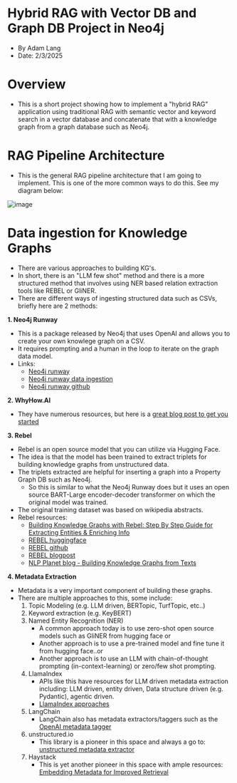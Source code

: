 # Hybrid RAG with Vector DB and Graph DB Project in Neo4j
* By Adam Lang
* Date: 2/3/2025

# Overview
* This is a short project showing how to implement a "hybrid RAG" application using traditional RAG with semantic vector and keyword search in a vector database and concatenate that with a knowledge graph from a graph database such as Neo4j.


# RAG Pipeline Architecture
* This is the general RAG pipeline architecture that I am going to implement. This is one of the more common ways to do this. See my diagram below:

![image](https://github.com/user-attachments/assets/93aaa69c-b134-4de8-ac11-a996ee820227)



# Data ingestion for Knowledge Graphs
* There are various approaches to building KG's.
* In short, there is an "LLM few shot" method and there is a more structured method that involves using NER based relation extraction tools like REBEL or GliNER. 
* There are different ways of ingesting structured data such as CSVs, briefly here are 2 methods:

**1. Neo4j Runway**
* This is a package released by Neo4j that uses OpenAI and allows you to create your own knowlege graph on a CSV.
* It requires prompting and a human in the loop to iterate on the graph data model.
* Links:
  * [Neo4j runway](https://a-s-g93.github.io/neo4j-runway/)
  * [Neo4j runway data ingestion](https://medium.com/neo4j/easy-data-ingestion-with-neo4j-runway-and-arrows-app-1e5f121333a7)
  * [Neo4j runway github](https://github.com/a-s-g93/neo4j-runway/tree/main)

**2. WhyHow.AI**
* They have numerous resources, but here is a [great blog post to get you started](https://medium.com/enterprise-rag/tables-csvs-to-graphs-whyhow-ai-sdk-9ed6d95f2f8b)

**3. Rebel**
* Rebel is an open source model that you can utilize via Hugging Face.
* The idea is that the model has been trained to extract triplets for building knowledge graphs from unstructured data.
* The triplets extracted are helpful for inserting a graph into a Property Graph DB such as Neo4j.
    * So this is similar to what the Neo4j Runway does but it uses an open source BART-Large encoder-decoder transformer on which the original model was trained.
* The original training dataset was based on wikipedia abstracts.
* Rebel resources:
    *  [Building Knowledge Graphs with Rebel: Step By Step Guide for Extracting Entities & Enriching Info](https://medium.com/@kamaljp/building-knowledge-graphs-with-rebel-step-by-step-guide-for-extracting-entities-enriching-info-ec29f2566de)
    * [REBEL huggingface](https://huggingface.co/Babelscape/rebel-large)
    * [REBEL github](https://github.com/Babelscape/rebel?tab=readme-ov-file)
    * [REBEL blogpost](https://medium.com/@sauravjoshi23/building-knowledge-graphs-rebel-llamaindex-and-rebel-llamaindex-8769cf800115)
    * [NLP Planet blog - Building Knowledge Graphs from Texts](https://www.nlplanet.org/course-practical-nlp/02-practical-nlp-first-tasks/16-knowledge-graph-from-text)


**4. Metadata Extraction**
* Metadata is a very important component of building these graphs.
* There are multiple approaches to this, some include:
    1. Topic Modeling (e.g. LLM driven, BERTopic, TurfTopic, etc..)
    2. Keyword extraction (e.g. KeyBERT)
    3. Named Entity Recognition (NER)
       * A common approach today is to use zero-shot open source models such as GliNER from hugging face or
       * Another approach is to use a pre-trained model and fine tune it from hugging face..or
       * Another approach is to use an LLM with chain-of-thought prompting (in-context-learning) or zero/few shot prompting.
    4. LlamaIndex
       * APIs like this have resources for LLM driven metadata extraction including: LLM driven, entity driven, Data structure driven (e.g. Pydantic), agentic driven.
       * [LlamaIndex approaches](https://docs.llamaindex.ai/en/v0.10.19/module_guides/loading/documents_and_nodes/usage_metadata_extractor.html)
    5. LangChain
       * LangChain also has metadata extractors/taggers such as the [OpenAI metadata tagger](https://python.langchain.com/docs/integrations/document_transformers/openai_metadata_tagger/)
    6. unstructured.io
       * This library is a pioneer in this space and always a go to: [unstructured metadata extractor](https://docs.unstructured.io/api-reference/api-services/document-elements)
    7. Haystack
       * This is yet another pioneer in this space with ample resources: [Embedding Metadata for Improved Retrieval](https://haystack.deepset.ai/tutorials/39_embedding_metadata_for_improved_retrieval)
